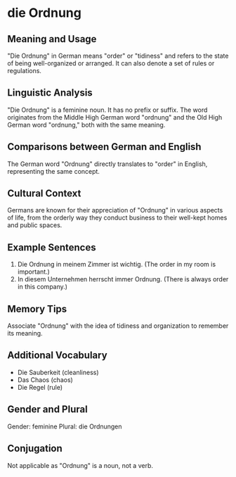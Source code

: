 # die Ordnung
## Meaning and Usage
"Die Ordnung" in German means "order" or "tidiness" and refers to the state of being well-organized or arranged. It can also denote a set of rules or regulations.

## Linguistic Analysis
"Die Ordnung" is a feminine noun. It has no prefix or suffix. The word originates from the Middle High German word "ordnung" and the Old High German word "ordnung," both with the same meaning.

## Comparisons between German and English
The German word "Ordnung" directly translates to "order" in English, representing the same concept.

## Cultural Context
Germans are known for their appreciation of "Ordnung" in various aspects of life, from the orderly way they conduct business to their well-kept homes and public spaces.

## Example Sentences
1. Die Ordnung in meinem Zimmer ist wichtig. (The order in my room is important.)
2. In diesem Unternehmen herrscht immer Ordnung. (There is always order in this company.)

## Memory Tips
Associate "Ordnung" with the idea of tidiness and organization to remember its meaning.

## Additional Vocabulary
- Die Sauberkeit (cleanliness)
- Das Chaos (chaos)
- Die Regel (rule)

## Gender and Plural
Gender: feminine
Plural: die Ordnungen

## Conjugation
Not applicable as "Ordnung" is a noun, not a verb.